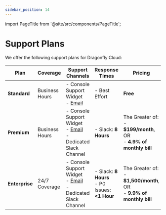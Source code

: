 ```yaml
---
sidebar_position: 14
---
```


import PageTitle from '@site/src/components/PageTitle';

# Support Plans

<PageTitle title="Support Plans | Dragonfly Cloud" />

We offer the following support plans for Dragonfly Cloud:

| Plan           | Coverage       | Support Channels                                                                                            | Response Times                                       | Pricing                                                                         |
|----------------|----------------|-------------------------------------------------------------------------------------------------------------|------------------------------------------------------|---------------------------------------------------------------------------------|
| **Standard**   | Business Hours | - Console Support Widget  <br /> - [Email](mailto:support@dragonflydb.io)                                   | - Best Effort                                        | **Free**                                                                        |
| **Premium**    | Business Hours | - Console Support Widget  <br /> - [Email](mailto:support@dragonflydb.io)  <br /> - Dedicated Slack Channel | - Slack: **8 Hours**                                 | The Greater of: <br /> - **$199/month**, OR <br /> - **4.9% of monthly bill**   |
| **Enterprise** | 24/7 Coverage  | - Console Support Widget  <br /> - [Email](mailto:support@dragonflydb.io)  <br /> - Dedicated Slack Channel | - Slack: **8 Hours** <br /> - P0 Issues: **<1 Hour** | The Greater of: <br /> - **$1,500/month**, OR <br /> - **9.9% of monthly bill** |
